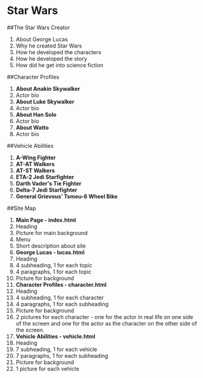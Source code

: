 # Star Wars

##The Star Wars Creator
1. About George Lucas 
  1. Why he created Star Wars
  2. How he developed the characters
  3. How he developed the story
  4. How did he get into science fiction

##Character Profiles
1. **About Anakin Skywalker**
  1. Actor bio
2. **About Luke Skywalker**
  1. Actor bio
3. **About Han Solo**
  1. Actor bio
4. **About Watto**
  1. Actor bio

##Vehicle Abilities
1. **A-Wing Fighter**
2. **AT-AT Walkers**
3. **AT-ST Walkers**
4. **ETA-2 Jedi Starfighter**
5. **Darth Vader's Tie Fighter**
6. **Delta-7 Jedi Starfighter**
7. **General Grievous’ Tsmeu-6 Wheel Bike**

##Site Map
1. **Main Page - index.html**
  1. Heading
  2. Picture for main background
  3. Menu
  4. Short description about site
2. **George Lucas - lucas.html**
  1. Heading
  2. 4 subheading, 1 for each topic
  3. 4 paragraphs, 1 for each topic
  4. Picture for background
3. **Character Profiles - character.html**
  1. Heading
  2. 4 subheading, 1 for each character
  3. 4 paragraphs, 1 for each subheading
  4. Picture for background
  5. 2 pictures for each character - one for the actor in real life on one side of the screen and one for the actor as the character on the other side of the screen. 
4. **Vehicle Abilities - vehicle.html**
  1. Heading
  2. 7 subheading, 1 for each vehicle
  3. 7 paragraphs, 1 for each subheading
  4. Picture for background
  5. 1 picture for each vehicle
